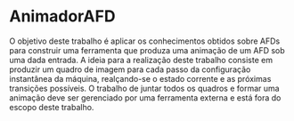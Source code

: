 # AnimadorAFD
O objetivo deste trabalho é aplicar os conhecimentos obtidos sobre AFDs para construir uma ferramenta que produza uma animação de um AFD sob uma dada entrada. A ideia para a realização deste trabalho consiste em produzir um quadro de imagem para cada passo da configuração instantânea da máquina, realçando-se o estado corrente e as próximas transições possíveis. O trabalho de juntar todos os quadros e formar uma animação deve ser gerenciado por uma ferramenta externa e está fora do escopo deste trabalho.
